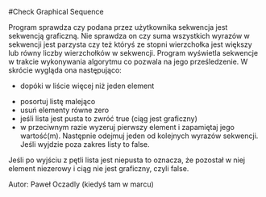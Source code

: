 #Check Graphical Sequence

Program sprawdza czy podana przez użytkownika sekwencja jest sekwencją graficzną.
Nie sprawdza on czy suma wszystkich wyrazów w sekwencji jest parzysta czy też któryś ze stopni wierzchołka jest większy lub równy liczby wierzchołków w sekwencji.
Program wyświetla sekwencje w trakcie wykonywania algorytmu co pozwala na jego prześledzenie.
W skrócie wygląda ona następująco:

* dopóki w liście więcej niż jeden element
+ posortuj listę malejąco
+ usuń elementy równe zero
+ jeśli lista jest pusta to zwróć true (ciąg jest graficzny)
+ w przeciwnym razie wyzeruj pierwszy element i zapamiętaj jego wartość(m). Następnie odejmuj jeden od kolejnych wyrazów sekwencji. Jeśli wyjdzie poza zakres listy to false.

Jeśli po wyjściu z pętli lista jest niepusta to oznacza, że pozostał w niej element niezerowy i ciąg nie jest graficzny, czyli false.

Autor: Paweł Oczadly (kiedyś tam w marcu)
